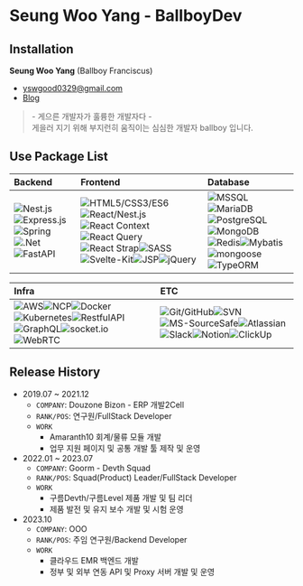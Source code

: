 # Seung Woo Yang - BallboyDev

## Installation
__Seung Woo Yang__ (Ballboy Franciscus) 
- yswgood0329@gmail.com 
- [Blog](https://github.com/ballboyDev)

> \- 게으른 개발자가 훌륭한 개발자다 -<br/>
> 게을러 지기 위해 부지런히 움직이는 심심한 개발자 ballboy 입니다.



## Use Package List
|Backend|Frontend|Database|
|:--|:--|:--|
|![Nest.js](https://img.shields.io/badge/Nest.js-★★★-ea2862)![Express.js](https://img.shields.io/badge/Express.js-★★★-e6edf3)![Spring](https://img.shields.io/badge/Spring-★★-77bc1f)![.Net](https://img.shields.io/badge/.Net-★-512bd4)![FastAPI](https://img.shields.io/badge/FastAPI-★-04988a)|![HTML5/CSS3/ES6](https://img.shields.io/badge/HTML5/CSS3/ES6+-★★★-181818)![React/Nest.js](https://img.shields.io/badge/React/Nest.js-★★★-5ed3f3)![React Context](https://img.shields.io/badge/React_Context-★★-181818)![React Query](https://img.shields.io/badge/React_Query-★★-181818)![React Strap](https://img.shields.io/badge/React_Strap-★★★-ff4281)![SASS](https://img.shields.io/badge/SASS-★★★-cc6699)![Svelte-Kit](https://img.shields.io/badge/Svelte--Kit-★-f96743)![JSP](https://img.shields.io/badge/JSP-★-ffa500)![jQuery](https://img.shields.io/badge/jQuery-★★★-0769ad)|![MSSQL](https://img.shields.io/badge/MSSQL-★★-0078d4)![MariaDB](https://img.shields.io/badge/MariaDB-★★★-013245)![PostgreSQL](https://img.shields.io/badge/PostgreSQL-★★★-31638c)![MongoDB](https://img.shields.io/badge/MongoDB-★★★-4da53f)![Redis](https://img.shields.io/badge/Redis-★★-d12e26)![Mybatis](https://img.shields.io/badge/Mybatis-★★-3b2f2f)![mongoose](https://img.shields.io/badge/mongoose-★★★-880000)![TypeORM](https://img.shields.io/badge/TypeORM-★★★-e33323)|

|Infra|ETC|
|:--|:--|
|![AWS](https://img.shields.io/badge/AWS-★★-f79400)![NCP](https://img.shields.io/badge/NCP-★★-01cfa5)![Docker](https://img.shields.io/badge/Docker-★★★-0997e5)![Kubernetes](https://img.shields.io/badge/Kubernetes-★★-3069de)![RestfulAPI](https://img.shields.io/badge/Restful--API-★★★-181818)![GraphQL](https://img.shields.io/badge/GraphQL-★★-de33a6)![socket.io](https://img.shields.io/badge/socket.io-★★-181818)![WebRTC](https://img.shields.io/badge/WebRTC-★★-f7f7f7)|![Git/GitHub](https://img.shields.io/badge/Git/GitHub-★★★-e9573d)![SVN](https://img.shields.io/badge/SVN-★★-7c97c3)![MS-SourceSafe](https://img.shields.io/badge/MS--SourceSafe-★★-362e38)![Atlassian](https://img.shields.io/badge/Atlassian-★★-004fc6)![Slack](https://img.shields.io/badge/Slack-★★★-481449)![Notion](https://img.shields.io/badge/Notion-★★★-181818)![ClickUp](https://img.shields.io/badge/ClickUp-★★★-f75d7a)|


## Release History
* 2019.07 ~ 2021.12
    * `COMPANY`: Douzone Bizon - ERP 개발2Cell
    * `RANK/POS`: 연구원/FullStack Developer
    * `WORK`
        * Amaranth10 회계/물류 모듈 개발
        * 업무 지원 페이지 및 공통 개발 툴 제작 및 운영
* 2022.01 ~ 2023.07
    * `COMPANY`: Goorm - Devth Squad
    * `RANK/POS`: Squad(Product) Leader/FullStack Developer
    * `WORK`
        * 구름Devth/구름Level 제품 개발 및 팀 리더
        * 제품 발전 및 유지 보수 개발 및 시험 운영
* 2023.10
    * `COMPANY`: OOO
    * `RANK/POS`: 주임 연구원/Backend Developer
    * `WORK`
        * 클라우드 EMR 백엔드 개발
        * 정부 및 외부 연동 API 및 Proxy 서버 개발 및 운영
